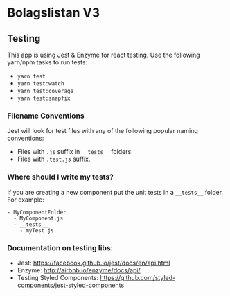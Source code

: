 # Bolagslistan V3

## Testing

This app is using Jest & Enzyme for react testing.
Use the following yarn/npm tasks to run tests:

* `yarn test`
* `yarn test:watch`
* `yarn test:coverage`
* `yarn test:snapfix`

### Filename Conventions

Jest will look for test files with any of the following popular naming conventions:

* Files with `.js` suffix in `__tests__` folders.
* Files with `.test.js` suffix.

### Where should I write my tests?

If you are creating a new component put the unit tests in a `__tests__` folder.
For example:

```
- MyComponentFolder
  - MyComponent.js
  - __tests__
    - myTest.js
```

### Documentation on testing libs:

* Jest: https://facebook.github.io/jest/docs/en/api.html
* Enzyme: http://airbnb.io/enzyme/docs/api/
* Testing Styled Components: https://github.com/styled-components/jest-styled-components
